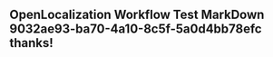<properties
ms.topic="hero-topic"
ms.test1="hero-topic"
ms.test2="test"/>

## OpenLocalization Workflow Test MarkDown 9032ae93-ba70-4a10-8c5f-5a0d4bb78efc thanks!

